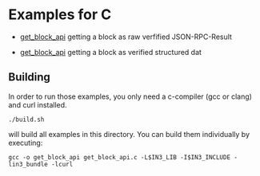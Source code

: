 # Examples for C

- [get_block_api](./get_block_rpc.c)
   getting a block as raw verfified JSON-RPC-Result

-  [get_block_api](./get_block_api.c)
   getting a block as verified structured dat 


## Building 

In order to run those examples, you only need a c-compiler (gcc or clang) and curl installed.

```
./build.sh
```

will build all examples in this directory.
You can build them individually by executing:

```
gcc -o get_block_api get_block_api.c -L$IN3_LIB -I$IN3_INCLUDE -lin3_bundle -lcurl
```

